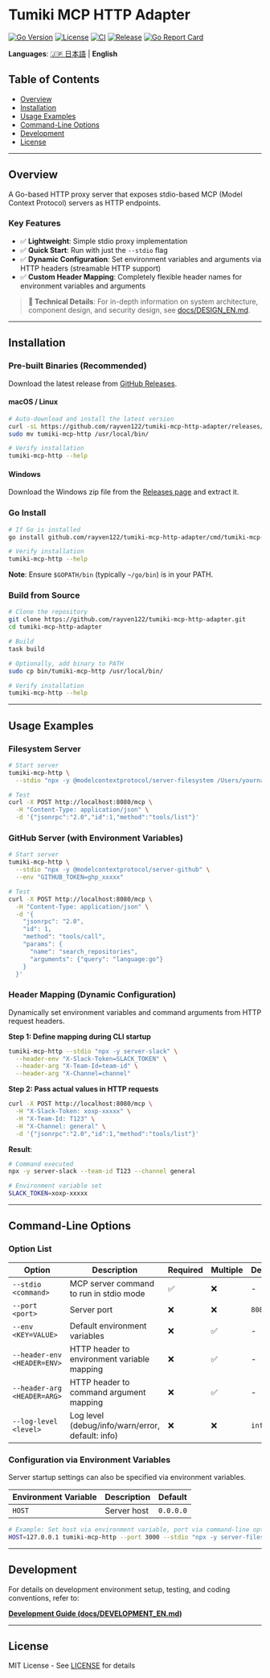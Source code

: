 # Tumiki MCP HTTP Adapter

[![Go Version](https://img.shields.io/badge/Go-1.25%2B-blue.svg)](https://golang.org/)
[![License](https://img.shields.io/badge/License-MIT-green.svg)](LICENSE)
[![CI](https://github.com/rayven122/tumiki-mcp-http-adapter/workflows/CI/badge.svg)](https://github.com/rayven122/tumiki-mcp-http-adapter/actions/workflows/ci.yml)
[![Release](https://img.shields.io/github/v/release/rayven122/tumiki-mcp-http-adapter)](https://github.com/rayven122/tumiki-mcp-http-adapter/releases)
[![Go Report Card](https://goreportcard.com/badge/github.com/rayven122/tumiki-mcp-http-adapter)](https://goreportcard.com/report/github.com/rayven122/tumiki-mcp-http-adapter)

**Languages**: [🇯🇵 日本語](README.md) | **English**

## Table of Contents

- [Overview](#overview)
- [Installation](#installation)
- [Usage Examples](#usage-examples)
- [Command-Line Options](#command-line-options)
- [Development](#development)
- [License](#license)

---

## Overview

A Go-based HTTP proxy server that exposes stdio-based MCP (Model Context Protocol) servers as HTTP endpoints.

### Key Features

- ✅ **Lightweight**: Simple stdio proxy implementation
- ✅ **Quick Start**: Run with just the `--stdio` flag
- ✅ **Dynamic Configuration**: Set environment variables and arguments via HTTP headers (streamable HTTP support)
- ✅ **Custom Header Mapping**: Completely flexible header names for environment variables and arguments

> **📖 Technical Details**: For in-depth information on system architecture, component design, and security design, see [docs/DESIGN_EN.md](docs/DESIGN_EN.md).

---

## Installation

### Pre-built Binaries (Recommended)

Download the latest release from [GitHub Releases](https://github.com/rayven122/tumiki-mcp-http-adapter/releases).

#### macOS / Linux

```bash
# Auto-download and install the latest version
curl -sL https://github.com/rayven122/tumiki-mcp-http-adapter/releases/latest/download/tumiki-mcp-http_$(uname -s)_$(uname -m).tar.gz | tar xz
sudo mv tumiki-mcp-http /usr/local/bin/

# Verify installation
tumiki-mcp-http --help
```

#### Windows

Download the Windows zip file from the [Releases page](https://github.com/rayven122/tumiki-mcp-http-adapter/releases) and extract it.

### Go Install

```bash
# If Go is installed
go install github.com/rayven122/tumiki-mcp-http-adapter/cmd/tumiki-mcp-http@latest

# Verify installation
tumiki-mcp-http --help
```

**Note**: Ensure `$GOPATH/bin` (typically `~/go/bin`) is in your PATH.

### Build from Source

```bash
# Clone the repository
git clone https://github.com/rayven122/tumiki-mcp-http-adapter.git
cd tumiki-mcp-http-adapter

# Build
task build

# Optionally, add binary to PATH
sudo cp bin/tumiki-mcp-http /usr/local/bin/

# Verify installation
tumiki-mcp-http --help
```

---

## Usage Examples

### Filesystem Server

```bash
# Start server
tumiki-mcp-http \
  --stdio "npx -y @modelcontextprotocol/server-filesystem /Users/yourname/Documents"

# Test
curl -X POST http://localhost:8080/mcp \
  -H "Content-Type: application/json" \
  -d '{"jsonrpc":"2.0","id":1,"method":"tools/list"}'
```

### GitHub Server (with Environment Variables)

```bash
# Start server
tumiki-mcp-http \
  --stdio "npx -y @modelcontextprotocol/server-github" \
  --env "GITHUB_TOKEN=ghp_xxxxx"

# Test
curl -X POST http://localhost:8080/mcp \
  -H "Content-Type: application/json" \
  -d '{
    "jsonrpc": "2.0",
    "id": 1,
    "method": "tools/call",
    "params": {
      "name": "search_repositories",
      "arguments": {"query": "language:go"}
    }
  }'
```

### Header Mapping (Dynamic Configuration)

Dynamically set environment variables and command arguments from HTTP request headers.

**Step 1: Define mapping during CLI startup**

```bash
tumiki-mcp-http --stdio "npx -y server-slack" \
  --header-env "X-Slack-Token=SLACK_TOKEN" \
  --header-arg "X-Team-Id=team-id" \
  --header-arg "X-Channel=channel"
```

**Step 2: Pass actual values in HTTP requests**

```bash
curl -X POST http://localhost:8080/mcp \
  -H "X-Slack-Token: xoxp-xxxxx" \
  -H "X-Team-Id: T123" \
  -H "X-Channel: general" \
  -d '{"jsonrpc":"2.0","id":1,"method":"tools/list"}'
```

**Result**:

```bash
# Command executed
npx -y server-slack --team-id T123 --channel general

# Environment variable set
SLACK_TOKEN=xoxp-xxxxx
```

---

## Command-Line Options

### Option List

| Option                      | Description                                            | Required | Multiple | Default |
| --------------------------- | ------------------------------------------------------ | -------- | -------- | ------- |
| `--stdio <command>`         | MCP server command to run in stdio mode                | ✅       | ❌       | -       |
| `--port <port>`             | Server port                                            | ❌       | ❌       | `8080`  |
| `--env <KEY=VALUE>`         | Default environment variables                          | ❌       | ✅       | -       |
| `--header-env <HEADER=ENV>` | HTTP header to environment variable mapping            | ❌       | ✅       | -       |
| `--header-arg <HEADER=ARG>` | HTTP header to command argument mapping                | ❌       | ✅       | -       |
| `--log-level <level>`       | Log level (debug/info/warn/error, default: info)       | ❌       | ❌       | `info`  |

### Configuration via Environment Variables

Server startup settings can also be specified via environment variables.

| Environment Variable | Description  | Default   |
| -------------------- | ------------ | --------- |
| `HOST`               | Server host  | `0.0.0.0` |

```bash
# Example: Set host via environment variable, port via command-line option
HOST=127.0.0.1 tumiki-mcp-http --port 3000 --stdio "npx -y server-filesystem /data"
```

---

## Development

For details on development environment setup, testing, and coding conventions, refer to:

**[Development Guide (docs/DEVELOPMENT_EN.md)](docs/DEVELOPMENT_EN.md)**

---

## License

MIT License - See [LICENSE](LICENSE) for details
